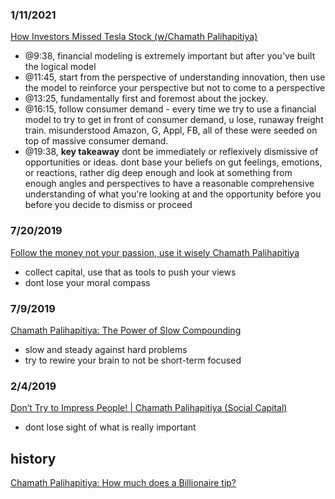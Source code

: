 


### 1/11/2021
[How Investors Missed Tesla Stock (w/Chamath Palihapitiya)](https://www.youtube.com/watch?v=DMeFZOkceOo)
- @9:38, financial modeling is extremely important but after you've built the logical model
- @11:45, start from the perspective of understanding innovation, then use the model to reinforce your perspective but not to come to a perspective
- @13:25, fundamentally first and foremost about the jockey.
- @16:15, follow consumer demand - every time we try to use a financial model to try to get in front of consumer demand, u lose, runaway freight train. misunderstood Amazon, G, Appl, FB, all of these were seeded on top of massive consumer demand.
- @19:38, **key takeaway** dont be immediately or reflexively dismissive of opportunities or ideas. dont base your beliefs on gut feelings, emotions, or reactions, rather dig deep enough and look at something from enough angles and perspectives to have a reasonable comprehensive understanding of what you're looking at and the opportunity before you before you decide to dismiss or proceed


### 7/20/2019
[Follow the money not your passion, use it wisely Chamath Palihapitiya](https://www.youtube.com/watch?v=XrYXDwLGb7g)
- collect capital, use that as tools to push your views
- dont lose your moral compass


### 7/9/2019
[Chamath Palihapitiya: The Power of Slow Compounding](https://www.youtube.com/watch?v=a_8jOkj-9bg)
- slow and steady against hard problems
- try to rewire your brain to not be short-term focused


### 2/4/2019
[Don’t Try to Impress People! | Chamath Palihapitiya (Social Capital)](https://www.youtube.com/watch?v=ZxGC2zuXBuQ)
- dont lose sight of what is really important





## history
[Chamath Palihapitiya: How much does a Billionaire tip?](https://www.youtube.com/watch?v=FmdpwvWJ4lo)
